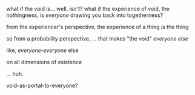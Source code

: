 what if the void is... well, *isn't*? what if the experience of void, the nothingness, is *everyone* drawing you back into togetherness?

from the experiencer's perspective, the experience of a thing *is* the thing

so from a probability perspective, ... that makes "the void" *everyone else*

like, *everyone-everyone* else

on all dimensions of existence

... huh.

void-as-portal-to-everyone?
